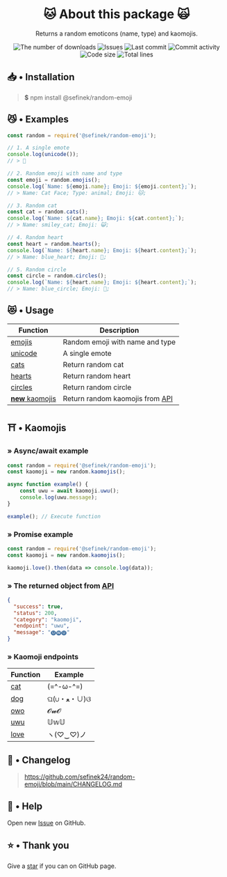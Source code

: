 <div align="center">
    <h1>🐱 About this package 🙀</h1>
    <p>Returns a random emoticons (name, type) and kaomojis.</p>
    <a href="https://www.npmjs.com/package/@sefinek/random-emoji" target="_blank" title="random-emoji - npm" style="text-decoration:none">
        <img src="https://img.shields.io/npm/dt/@sefinek/random-emoji.svg?maxAge=3600" alt="The number of downloads">
        <img src="https://img.shields.io/github/issues/sefinek24/random-emoji" alt="Issues">
        <img src="https://img.shields.io/github/last-commit/sefinek24/random-emoji" alt="Last commit">
        <img src="https://img.shields.io/github/commit-activity/w/sefinek24/random-emoji" alt="Commit activity">
        <img src="https://img.shields.io/github/languages/code-size/sefinek24/random-emoji" alt="Code size">
        <img src="https://img.shields.io/tokei/lines/github/sefinek24/random-emoji" alt="Total lines">
    </a>
</div>

## 📥 • Installation
> **$** npm install @sefinek/random-emoji

## 😼 • Examples
```js
const random = require('@sefinek/random-emoji');

// 1. A single emote
console.log(unicode());
// > 🥰

// 2. Random emoji with name and type
const emoji = random.emojis();
console.log(`Name: ${emoji.name}; Emoji: ${emoji.content};`);
// > Name: Cat Face; Type: animal; Emoji: 🐱;

// 3. Random cat
const cat = random.cats();
console.log(`Name: ${cat.name}; Emoji: ${cat.content};`);
// > Name: smiley_cat; Emoji: 😺;

// 4. Random heart
const heart = random.hearts();
console.log(`Name: ${heart.name}; Emoji: ${heart.content};`);
// > Name: blue_heart; Emoji: 💙;

// 5. Random circle
const circle = random.circles();
console.log(`Name: ${heart.name}; Emoji: ${heart.content};`);
// > Name: blue_circle; Emoji: 🔵;
```

## 😻 • Usage
| Function                                                                          | Description                                                  |
|-----------------------------------------------------------------------------------|--------------------------------------------------------------|
| [emojis](https://github.com/sefinek24/random-emoji#%EF%B8%8F--kaomojis)           | Random emoji with name and type                              |
| [unicode](https://github.com/sefinek24/random-emoji#%EF%B8%8F--kaomojis)          | A single emote                                               |
| [cats](https://github.com/sefinek24/random-emoji#%EF%B8%8F--kaomojis)             | Return random cat                                            |
| [hearts](https://github.com/sefinek24/random-emoji#%EF%B8%8F--kaomojis)           | Return random heart                                          |
| [circles](https://github.com/sefinek24/random-emoji#%EF%B8%8F--kaomojis)          | Return random circle                                         |
| [**new** kaomojis](https://github.com/sefinek24/random-emoji#%EF%B8%8F--kaomojis) | Return random kaomojis from [API](https://api.skiffybot.xyz) |

## ⛩️ • Kaomojis
### » Async/await example
```js
const random = require('@sefinek/random-emoji');
const kaomoji = new random.kaomojis();

async function example() {
    const uwu = await kaomoji.uwu();
    console.log(uwu.message);
}

example(); // Execute function
```

### » Promise example
```js
const random = require('@sefinek/random-emoji');
const kaomoji = new random.kaomojis();

kaomoji.love().then(data => console.log(data));
```

### » The returned object from [API](https://api.skiffybot.xyz)
```json
{
  "success": true,
  "status": 200,
  "category": "kaomoji",
  "endpoint": "uwu",
  "message": "🅤🅦🅤"
}
```

### » Kaomoji endpoints
| Function                                              | Example   |
|-------------------------------------------------------|-----------|
| [cat](https://api.skiffybot.xyz/api/v1/kaomoji/cat)   | (=^-ω-^=) |
| [dog](https://api.skiffybot.xyz/api/v1/kaomoji/dog)   | ଘ(∪・ﻌ・∪)ଓ |
| [owo](https://api.skiffybot.xyz/api/v1/kaomoji/owo)   | 𝓞𝔀𝓞    |
| [uwu](https://api.skiffybot.xyz/api/v1/kaomoji/uwu)   | 𝕌𝕨𝕌    |
| [love](https://api.skiffybot.xyz/api/v1/kaomoji/love) | ヽ(♡‿♡)ノ   |

## 📝 • Changelog
> https://github.com/sefinek24/random-emoji/blob/main/CHANGELOG.md

## 🤝 • Help
Open new [Issue](https://github.com/sefinek24/random-emoji/issues/new/choose) on GitHub.  
  
## ⭐ • Thank you
Give a [star](https://github.com/sefinek24/random-emoji) if you can on GitHub page.